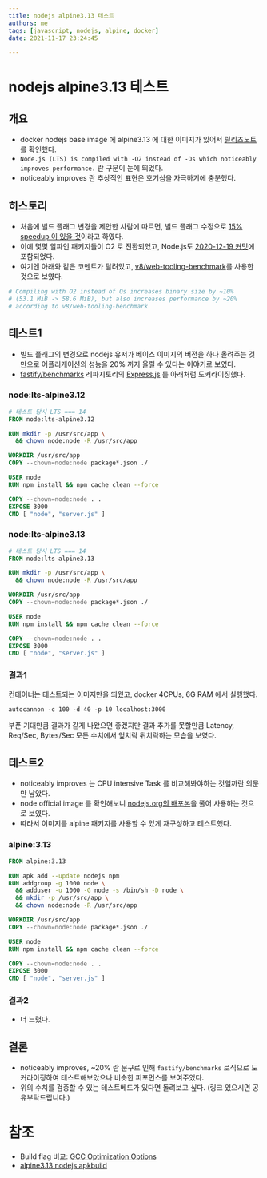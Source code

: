 ```yaml
---
title: nodejs alpine3.13 테스트
authors: me
tags: [javascript, nodejs, alpine, docker]
date: 2021-11-17 23:24:45

---
```


# nodejs alpine3.13 테스트

## 개요

- docker nodejs base image 에 alpine3.13 에 대한 이미지가 있어서 [릴리즈노트](https://alpinelinux.org/posts/Alpine-3.13.0-released.html)를 확인했다.
- `Node.js (LTS) is compiled with -O2 instead of -Os which noticeably improves performance.` 란 구문이 눈에 띄었다.
- noticeably improves 란 추상적인 표현은 호기심을 자극하기에 충분했다.

## 히스토리

- 처음에 빌드 플래그 변경을 제안한 사람에 따르면, 빌드 플래그 수정으로 [15% speedup 이 있을 것](https://lists.alpinelinux.org/~alpine/devel/%3C1593625212.dirkptm3b0.none%40localhost%3E)이라고 하였다.
- 이에 몇몇 알파인 패키지들이 O2 로 전환되었고, Node.js도 [2020-12-19 커밋](https://git.alpinelinux.org/aports/commit/?id=53dd8b58d838892bd9fe4849d7e239e0406e14eb)에 포함되었다.
- 여기엔 아래와 같은 코멘트가 달려있고, [v8/web-tooling-benchmark](https://github.com/v8/web-tooling-benchmark)를 사용한 것으로 보였다.

```bash
# Compiling with O2 instead of Os increases binary size by ~10%
# (53.1 MiB -> 58.6 MiB), but also increases performance by ~20%
# according to v8/web-tooling-benchmark
```

## 테스트1

- 빌드 플래그의 변경으로 nodejs 유저가 베이스 이미지의 버전을 하나 올려주는 것만으로 어플리케이션의 성능을 20% 까지 올릴 수 있다는 이야기로 보였다.
- [fastify/benchmarks](https://github.com/fastify/benchmarks) 레파지토리의 [Express.js](https://github.com/fastify/benchmarks/blob/master/benchmarks/express.js) 를 아래처럼 도커라이징했다.

### node:lts-alpine3.12

```dockerfile
# 테스트 당시 LTS === 14
FROM node:lts-alpine3.12

RUN mkdir -p /usr/src/app \
  && chown node:node -R /usr/src/app

WORKDIR /usr/src/app
COPY --chown=node:node package*.json ./

USER node
RUN npm install && npm cache clean --force

COPY --chown=node:node . .
EXPOSE 3000
CMD [ "node", "server.js" ]
```

### node:lts-alpine3.13

```dockerfile
# 테스트 당시 LTS === 14
FROM node:lts-alpine3.13

RUN mkdir -p /usr/src/app \
  && chown node:node -R /usr/src/app

WORKDIR /usr/src/app
COPY --chown=node:node package*.json ./

USER node
RUN npm install && npm cache clean --force

COPY --chown=node:node . .
EXPOSE 3000
CMD [ "node", "server.js" ]
```

### 결과1

컨테이너는 테스트되는 이미지만을 띄웠고, docker 4CPUs, 6G RAM 에서 실행했다.

`autocannon -c 100 -d 40 -p 10 localhost:3000`

부푼 기대만큼 결과가 같게 나왔으면 좋겠지만 결과 추가를 못할만큼 Latency, Req/Sec, Bytes/Sec 모든 수치에서 엎치락 뒤치락하는 모습을 보였다.

## 테스트2

- noticeably improves 는 CPU intensive Task 를 비교해봐야하는 것일까란 의문만 남았다.
- node official image 를 확인해보니 [nodejs.org의 배포본](https://github.com/nodejs/docker-node/blob/main/16/alpine3.13/Dockerfile)을 풀어 사용하는 것으로 보였다.
- 따라서 이미지를 alpine 패키지를 사용할 수 있게 재구성하고 테스트했다.

### alpine:3.13

```dockerfile
FROM alpine:3.13

RUN apk add --update nodejs npm
RUN addgroup -g 1000 node \
  && adduser -u 1000 -G node -s /bin/sh -D node \
  && mkdir -p /usr/src/app \
  && chown node:node -R /usr/src/app

WORKDIR /usr/src/app
COPY --chown=node:node package*.json ./

USER node
RUN npm install && npm cache clean --force

COPY --chown=node:node . .
EXPOSE 3000
CMD [ "node", "server.js" ]
```

### 결과2

- 더 느렸다.

## 결론

- noticeably improves, ~20% 란 문구로 인해 `fastify/benchmarks` 로직으로 도커라이징하여 테스트해보았으나 비슷한 퍼포먼스를 보여주었다.
- 위의 수치를 검증할 수 있는 테스트베드가 있다면 돌려보고 싶다. (링크 있으시면 공유부탁드립니다.)

# 참조

- Build flag 비교: [GCC Optimization Options](https://wiki.kldp.org/wiki.php/GccOptimizationOptions)
- [alpine3.13 nodejs apkbuild](https://git.alpinelinux.org/aports/tree/main/nodejs/APKBUILD?h=3.13-stable)
